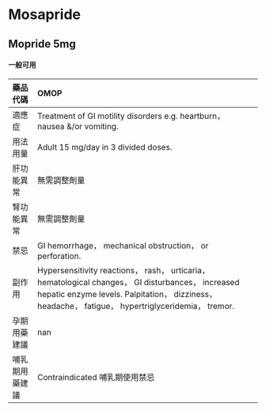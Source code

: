 # Mosapride

## Mopride 5mg

#### 一般可用

| 藥品代碼       | OMOP                                                                                                                                                                                                     |
|:---------------|:---------------------------------------------------------------------------------------------------------------------------------------------------------------------------------------------------------|
| 適應症         | Treatment of GI motility disorders e.g. heartburn， nausea &/or vomiting.                                                                                                                                |
| 用法用量       | Adult 15 mg/day in 3 divided doses.                                                                                                                                                                      |
| 肝功能異常     | 無需調整劑量                                                                                                                                                                                             |
| 腎功能異常     | 無需調整劑量                                                                                                                                                                                             |
| 禁忌           | GI hemorrhage， mechanical obstruction， or perforation.                                                                                                                                                 |
| 副作用         | Hypersensitivity reactions， rash， urticaria， hematological changes， GI disturbances， increased hepatic enzyme levels. Palpitation， dizziness， headache， fatigue， hypertriglyceridemia， tremor. |
| 孕期用藥建議   | nan                                                                                                                                                                                                      |
| 哺乳期用藥建議 | Contraindicated 哺乳期使用禁忌                                                                                                                                                                           |

